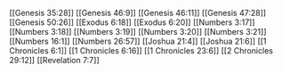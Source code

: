 [[Genesis 35:28]]
[[Genesis 46:9]]
[[Genesis 46:11]]
[[Genesis 47:28]]
[[Genesis 50:26]]
[[Exodus 6:18]]
[[Exodus 6:20]]
[[Numbers 3:17]]
[[Numbers 3:18]]
[[Numbers 3:19]]
[[Numbers 3:20]]
[[Numbers 3:21]]
[[Numbers 16:1]]
[[Numbers 26:57]]
[[Joshua 21:4]]
[[Joshua 21:6]]
[[1 Chronicles 6:1]]
[[1 Chronicles 6:16]]
[[1 Chronicles 23:6]]
[[2 Chronicles 29:12]]
[[Revelation 7:7]]
